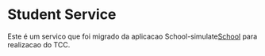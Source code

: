# Student Service

Este é um servico que foi migrado da aplicacao School-simulate[School](https://github.com/FernandoCCNeto/school-simulate) para realizacao do TCC.
